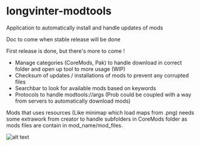# longvinter-modtools
Application to automatically install and handle updates of mods

Doc to come when stable release will be done

First release is done, but there's more to come !
  - Manage categories (CoreMods, Pak) to handle download in correct folder and open up tool to more usage (WIP)
  - Checksum of updates / installations of mods to prevent any corrupted files
  - Searchbar to look for available mods based on keywords
  - Protocols to handle modtools://args (Prob could be coupled with a way from servers to automatically download mods)

Mods that uses resources (Like minimap which load maps from .png) needs some extrawork from creator to handle subfolders in CoreMods folder as mods files are contain in mod_name/mod_files.

![alt text](https://github.com/tsukasaroot/longvinter-modtools/blob/master/readme-pics/img.png?raw=true)

